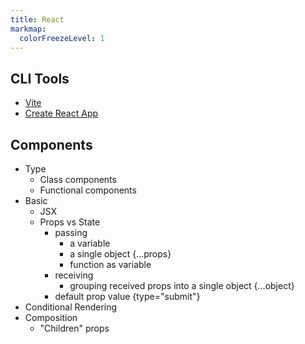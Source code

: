 ```yaml
---
title: React
markmap:
  colorFreezeLevel: 1
---
```


## CLI Tools

- [Vite](https://vitejs.dev/guide/)
- [Create React App](https://react.dev/learn/start-a-new-react-project)

## Components

- Type
  - Class components
  - Functional components
- Basic
  - JSX
  - Props vs State
    - passing
      - a variable
      - a single object {...props}
      - function as variable
    - receiving
      - grouping received props into a single object {...object}
    - default prop value {type="submit"}  
- Conditional Rendering
- Composition
  - "Children" props
